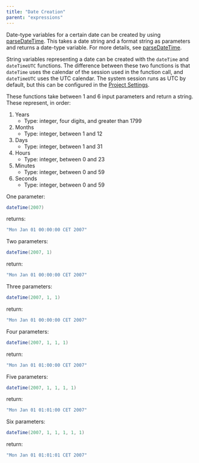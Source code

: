 ```yaml
---
title: "Date Creation"
parent: "expressions"
---
```


Date-type variables for a certain date can be created by using [parseDateTime](parse-and-format-date-function-calls). This takes a date string and a format string as parameters and returns a date-type variable. For more details, see [parseDateTime](parse-and-format-date-function-calls).

String variables representing a date can be created with the `dateTime` and `dateTimeUTC` functions. The difference between these two functions is that `dateTime` uses the calendar of the session used in the function call, and `dateTimeUTC` uses the UTC calendar. The system session runs as UTC by default, but this can be configured in the [Project Settings](project-settings).

These functions take between 1 and 6 input parameters and return a string. These represent, in order:

1. Years
    * Type: integer, four digits, and greater than 1799
2. Months
    * Type: integer, between 1 and 12
3. Days
    * Type: integer, between 1 and 31
4. Hours
    * Type: integer, between 0 and 23
5. Minutes
    * Type: integer, between 0 and 59
6. Seconds
     * Type: integer, between 0 and 59

One parameter:

```java
dateTime(2007)
```

returns:

```java
"Mon Jan 01 00:00:00 CET 2007"
```

Two parameters:

```java
dateTime(2007, 1)
```

return:

```java
"Mon Jan 01 00:00:00 CET 2007"
```

Three parameters:

```java
dateTime(2007, 1, 1)
```

return:

```java
"Mon Jan 01 00:00:00 CET 2007"
```

Four parameters:

```java
dateTime(2007, 1, 1, 1)
```

return:

```java
"Mon Jan 01 01:00:00 CET 2007"
```

Five parameters:

```java
dateTime(2007, 1, 1, 1, 1)
```

return:

```java
"Mon Jan 01 01:01:00 CET 2007"
```

Six parameters:

```java
dateTime(2007, 1, 1, 1, 1, 1)
```

return:

```java
"Mon Jan 01 01:01:01 CET 2007"
```

